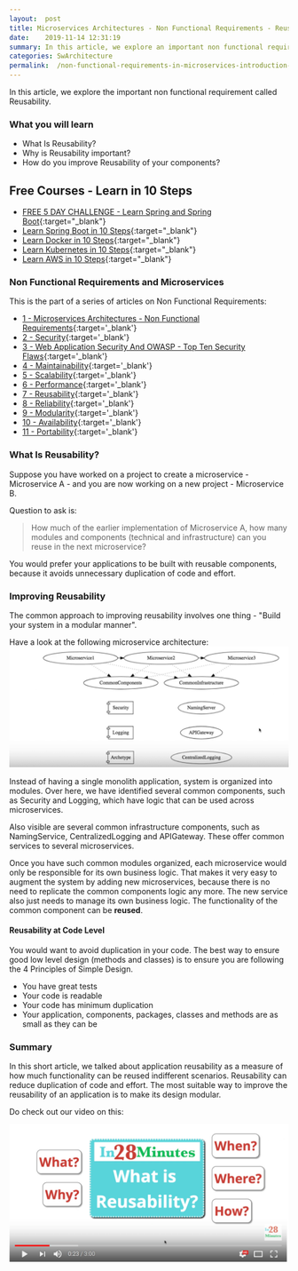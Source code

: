 ```yaml
---
layout:  post
title: Microservices Architectures - Non Functional Requirements - Reusability
date:    2019-11-14 12:31:19
summary: In this article, we explore an important non functional requirement called Reusability. 
categories: SwArchitecture
permalink:  /non-functional-requirements-in-microservices-introduction-to-Reusability
---
```


In this article, we explore the important non functional requirement called Reusability. 

### What you will learn
- What Is Reusability?
- Why is Reusability important?
- How do you improve Reusability of your components?

## Free Courses - Learn in 10 Steps

- [FREE 5 DAY CHALLENGE - Learn Spring and Spring Boot](https://links.in28minutes.com/SBT-Page-Top-LearningChallenge-SpringBoot){:target="_blank"}
- [Learn Spring Boot in 10 Steps](https://links.in28minutes.com/in28minutes-10steps-springboot){:target="_blank"}
- [Learn Docker in 10 Steps](https://links.in28minutes.com/in28minutes-10steps-docker){:target="_blank"}
- [Learn Kubernetes in 10 Steps](https://links.in28minutes.com/in28minutes-10steps-k8s){:target="_blank"}
- [Learn AWS in 10 Steps](https://links.in28minutes.com/in28minutes-10steps-aws-beanstalk){:target="_blank"}



### Non Functional Requirements and Microservices

This is the part of a series of articles on Non Functional Requirements:

- [1 - Microservices Architectures - Non Functional Requirements](/non-functional-requirements-in-microservices-architectures){:target='_blank'}
- [2 - Security](/non-functional-requirements-in-microservices-introduction-to-Security){:target='_blank'}
- [3 - Web Application Security And OWASP - Top Ten Security Flaws](/web-application-security-owasp-top-ten){:target='_blank'}
- [4 - Maintainability](/non-functional-requirements-in-microservices-introduction-to-Maintainability){:target='_blank'}
- [5 - Scalability](/non-functional-requirements-in-microservices-introduction-to-Scalability){:target='_blank'}
- [6 - Performance](/non-functional-requirements-in-microservices-introduction-to-performance){:target='_blank'}
- [7 - Reusability](/non-functional-requirements-in-microservices-introduction-to-Reusability){:target='_blank'}
- [8 - Reliability](/non-functional-requirements-in-microservices-introduction-to-Reliability){:target='_blank'}
- [9 - Modularity](/modularity-non-functional-requirement-in-microservices){:target='_blank'}
- [10 - Availability](/availability-non-functional-requirement-in-microservices){:target='_blank'}
- [11 - Portability](/non-functional-requirements-in-microservices-introduction-to-portability){:target='_blank'}


### What Is Reusability?

Suppose you have worked on a project to create a microservice - Microservice A - and you are now working on a new project - Microservice B. 

Question to ask is:
> How much of the earlier implementation of Microservice A, how many modules and components (technical and infrastructure) can you reuse in the next microservice? 

You would prefer your applications to be built with reusable components, because it avoids unnecessary duplication of code and effort.

### Improving Reusability

The common approach to improving reusability involves one thing - "Build your system in a modular manner". 

Have a look at the following microservice architecture:
![image info](/images/Capture-031-02.png)

Instead of having a single monolith application, system is organized into modules. Over here, we have identified several common components, such as Security and Logging, which have logic that can be used across microservices.

Also visible are several common infrastructure components, such as NamingService, CentralizedLogging and APIGateway. These offer common services to several microservices. 

Once you have such common modules organized, each microservice would only be responsible for its own business logic. That makes it very easy to augment the system by adding new microservices, because there is no need to replicate the common components logic any more. The new service also just needs to manage its own business logic. The functionality of the common component can be **reused**.

#### Reusability at Code Level

You would want to avoid duplication in your code. The best way to ensure good low level design (methods and classes) is to ensure you are following the 4 Principles of Simple Design.
- You have great tests
- Your code is readable
- Your code has minimum duplication
- Your application, components, packages, classes and methods are as small as they can be

### Summary

In this short article, we talked about application reusability as a measure of how much functionality can be reused indifferent scenarios. Reusability can reduce duplication of code and effort. The most suitable way to improve the reusability of an application is to make its design modular.  

Do check out our video on this:

[![image info](/images/Capture-031-01.png)](https://www.youtube.com/watch?v=xfHgYXENDkk)

